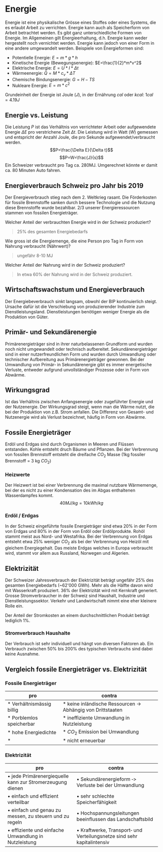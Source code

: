 # Energie
Energie ist eine physikalische Grösse eines Stoffes oder eines Systems, die es erlaubt Arbeit zu verrichten. Energie kann auch als Speicherform von Arbeit betrachtet werden. Es gibt ganz unterschiedliche Formen von Energie. Im Allgemeinen gilt Energieerhaltung, d.h. Energie kann weder hergestellt noch vernichtet werden. Energie kann jedoch von einer Form in eine andere umgewandelt werden. Beispiele von Energieformen sind:

* Potentielle Energie: $E=m*g*h$
* Kinetische Energie (Bewegungsenergie): $E=\frac{1}{2}*m*v^2$
* Elektrische Energie: $E=U*I*\Delta t$
* Wärmeenergie: $Q=M*c_v*\Delta T$
* Chemische Bindungsenergie: $G=H-TS$
* Nukleare Energie: $E=m*c^2$

Grundeinheit der Energie ist Joule ($J$), in der Ernährung $cal$ oder $kcal$: $1cal=4.19J$

## Energie vs. Leistung
Die Leistung $P$ ist das Verhältnis von verrichteter Arbeit oder aufgewendete Energie $\Delta E$ pro verstrichene Zeit $\Delta t$. Die Leistung wird in Watt ($W$) gemessen und entspricht der Anzahl Joule, die pro Sekunde aufgewendet/verbraucht werden.
$$P=\frac{\Delta E}{\Delta t}$$
$$P=W=\frac{J}{s}$$
Ein Schweizer verbraucht pro Tag ca. 280MJ. Umgerechnet könnte er damit ca. 80 Minuten Auto fahren.

## Energieverbrauch Schweiz pro Jahr bis 2019
Der Energieverbrauch stieg nach dem 2. Weltkrieg rasant. Die Förderkosten für fossile Brennstoffe sanken durch bessere Technologie und die Nutzung diese Brennstoffe wurde bezahlbar. 2/3 unserer Energieressourcen stammen von fossilen Energieträger.

Welcher Anteil der verbrauchten Energie wird in der Schweiz produziert?

> 25% des gesamten Energiebedarfs

Wie gross ist die Energiemenge, die eine Person pro Tag in Form von Nahrung verbraucht (Nährwert)?

> ungefähr 8-10 MJ

Welcher Anteil der Nahrung wird in der Schweiz produziert?

> In etwa 60% der Nahrung wird in der Schweiz produziert.

## Wirtschaftswachstum und Energieverbrauch
Der Energiebeverbrauch sinkt langsam, obwohl der BIP kontinuierlich steigt. Ursache dafür ist die Verschiebung von produzierender Industrie zum Dienstleistungsland. Dienstleistungen benötigen weniger Energie als die Produktion von Güter.

## Primär- und Sekundärenergie
Primärenergieträger sind in ihrer naturbelassenen Grundform und wurden noch nicht umgewandelt oder technisch aufbereitet. Sekundärenergieträger sind in einer nutzerfreundlichen Form und wurden durch Umwandlung oder technischer Aufbereitung aus Primärenergieträger gewonnen. Bei der Umwandlung von Primär‐ in Sekundärenergie gibt es immer energetische Verluste, entweder aufgrund unvollständiger Prozesse oder in Form von Abwärme.

## Wirkungsgrad
Ist das Verhältnis zwischen Anfangsenergie oder zugeführter Energie und der Nutzenergie. Der Wirkungsgrad steigt, wenn man die Wärme nutzt, die bei der Produktion von z.B. Strom anfallen. Die Differenz von Gesamt- und Nutzenergie wird als Verlust bezeichnet, häufig in Form von Abwärme.

## Fossile Energieträger

Erdöl und Erdgas sind durch Organismen in Meeren und Flüssen entstanden. Kohle entsteht druch Bäume und Pflanzen. Bei der Verbrennung von fossilen Brennstoff entsteht die dreifache $CO_2$ Masse (1kg fossiler Brennstoff = 3 kg $CO_2$)

### Heizwerte
Der Heizwert ist bei einer Verbrennung die maximal nutzbare Wärmemenge, bei der es nicht zu einer Kondensation des im Abgas enthaltenen Wasserdampfes kommt.
$$40MJ/kg = 10 kWh/kg$$

### Erdöl / Erdgas
In der Schweiz eingeführte fossile Energieträger sind etwa 20% in der Form von Erdgas und 80% in der Form von Erdöl oder Erdölprodukte. Rohöl stammt meist aus Nord- und Westafrika. Bei der Verbrennung von Erdgas entsteht etwa 25% weniger $CO_2$ als bei der Verbrennung von Heizöl mit gleichem Energiegehalt. Das meiste Erdgas welches in Europa verbraucht wird, stammt vor allem aus Russland, Norwegen und Algerien.

## Elektrizität
Der Schweizer Jahresverbrauch der Elektrizität beträgt ungefähr 25% des gesamten Energiebedarfs (~62'000 GWh). Mehr als die Hälfte davon wird mit Wasserkraft produziert. 36% der Elektrizität wird mit Kernkraft generiert. Grosse Stromverbraucher in der Schweiz sind Haushalt, Industrie und Dienstleistungssektor. Verkehr und Landwirtschaft nimmt eine eher kleinere Rolle ein.

Der Anteil der Stromkosten an einem durchschnittlichen Produkt beträgt lediglich 1%.

### Stromverbrauch Haushalte
Der Verbrauch ist sehr individuell und hängt von diversen Faktoren ab. Ein Verbrauch zwischen 50% bis 200% des typischen Verbrauchs sind dabei keine Ausnahme.

## Vergleich fossile Energieträger vs. Elektrizität

### Fossile Energieträger

pro | contra
--- | -----
* Verhältnismässig billig | * keine inländische Ressourcen -> Abhängig von Drittstaaten
* Porblemlos speicherbar | * ineffiziente Umwandlung in Nutzleistung
* hohe Energiedichte | * $CO_2$ Emission bei Umwandlung
*  | * nicht erneuerbar

### Elektrizität

pro | contra
--- | ----
• jede Primärenergiequelle kann zur Stromerzeugung dienen | • Sekundärenergieform ‐> Verluste bei der Umwandlung
• einfach und effizient verteilbar | • sehr schlechte Speicherfähigkeit
• einfach und genau zu messen, zu steuern und zu regeln | • Hochspannungsleitungen beeinflussen das Landschaftsbild
• effiziente und einfache Umwandlung in Nutzleistung | • Kraftwerke, Transport‐ und Verteilungsnetze sind sehr kapitalintensiv

